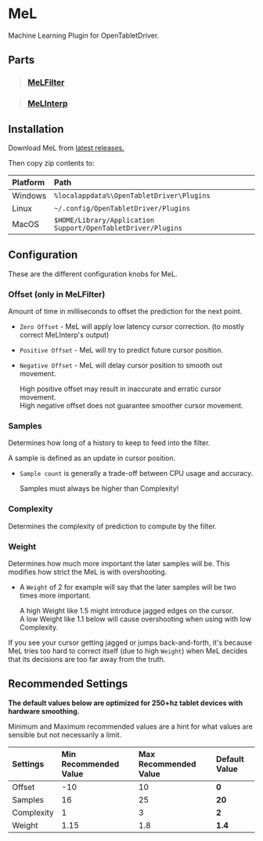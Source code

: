 # MeL

Machine Learning Plugin for OpenTabletDriver.

## Parts

> ### [MeLFilter](https://github.com/X9VoiD/VoiDPlugins/wiki/MeLFilter)

> ### [MeLInterp](https://github.com/X9VoiD/VoiDPlugins/wiki/MeLInterp)

## Installation

Download MeL from [latest releases.](https://github.com/X9VoiD/VoiDPlugins/releases/latest)

Then copy zip contents to:

| Platform | Path |
| :-- | :-- |
| Windows | `%localappdata%\OpenTabletDriver\Plugins` |
| Linux | `~/.config/OpenTabletDriver/Plugins` |
| MacOS | `$HOME/Library/Application Support/OpenTabletDriver/Plugins` |

## Configuration

These are the different configuration knobs for MeL.

### Offset (only in MeLFilter)

Amount of time in milliseconds to offset the prediction for the next point.

* `Zero Offset` - MeL will apply low latency cursor correction. (to mostly correct MeLInterp's output)
* `Positive Offset` - MeL will try to predict future cursor position.
* `Negative Offset` - MeL will delay cursor position to smooth out movement.

    High positive offset may result in inaccurate and erratic cursor movement.  
    High negative offset does not guarantee smoother cursor movement.

### Samples

Determines how long of a history to keep to feed into the filter.

A sample is defined as an update in cursor position.

* `Sample count` is generally a trade-off between CPU usage and accuracy.  

    Samples must always be higher than Complexity!

### Complexity

Determines the complexity of prediction to compute by the filter.

### Weight

Determines how much more important the later samples will be. This modifies how strict the MeL is with overshooting.

* A `Weight` of 2 for example will say that the later samples will be two times more important.

    A high Weight like 1.5 might introduce jagged edges on the cursor.  
    A low Weight like 1.1 below will cause overshooting when using with low Complexity.

If you see your cursor getting jagged or jumps back-and-forth, it's because MeL tries too hard to correct itself (due to high `Weight`) when MeL decides that its decisions are too far away from the truth.

## Recommended Settings

**The default values below are optimized for 250+hz tablet devices with hardware smoothing.**

Minimum and Maximum recommended values are a hint for what values are sensible but not necessarily a limit.

| Settings | Min Recommended Value | Max Recommended Value | Default Value |
| :--- | :--- | :--- | :--- |
| Offset | -10 | 10 | **0** |
| Samples | 16 | 25 | **20** |
| Complexity | 1 | 3 | **2** |
| Weight | 1.15 | 1.8 | **1.4** |
